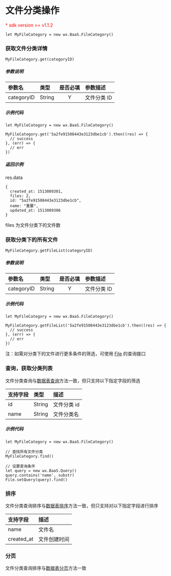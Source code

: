 # 文件分类操作

<p style='color:red'>* sdk version >= v1.1.2</p>

`let MyFileCategory = new wx.BaaS.FileCategory()`

### 获取文件分类详情

`MyFileCategory.get(categoryID)`

##### 参数说明

| 参数名      | 类型     | 是否必填 | 参数描述    |
| :--------  | :------ | :-----: | :--------- |
| categoryID | String  |    Y    | 文件分类 ID |

##### 示例代码

```
let MyFileCategory = new wx.BaaS.FileCategory()

MyFileCategory.get('5a2fe91508443e3123dbe1cb').then((res) => {
  // success
}, (err) => {
  // err
})
```

##### 返回示例
res.data
```
{
  created_at: 1513089301,
  files: 2,
  id: "5a2fe91508443e3123dbe1cb",
  name: "重要",
  updated_at: 1513089306
}
```
files 为文件分类下的文件数


### 获取分类下的所有文件

`MyFileCategory.getFileList(categoryID)`

##### 参数说明

| 参数名      | 类型     | 是否必填 | 参数描述    |
| :--------  | :------ | :-----: | :----------|
| categoryID | String  |    Y    | 文件分类 ID |

##### 示例代码

```
let MyFileCategory = new wx.BaaS.FileCategory()

MyFileCategory.getFileList('5a2fe91508443e3123dbe1cb').then((res) => {
  // success
}, (err) => {
  // err
})
```
注：如需对分类下的文件进行更多条件的筛选，可使用 [File](./file.md) 的查询接口

### 查询，获取分类列表

文件分类查询与[数据表查询](../schema/query.md)方法一致，但只支持以下指定字段的筛选

| 支持字段 | 类型    | 描述       |
| :------ | :----- | :-------- |
| id      | String | 文件分类 id |
| name    | String | 文件分类名  |

##### 示例代码

```
let MyFileCategory = new wx.BaaS.FileCategory()

// 查找所有文件分类
MyFileCategory.find()

// 设置查询条件
let query = new wx.BaaS.Query()
query.contains('name', substr)
File.setQuery(query).find()
```

### 排序
文件分类查询排序与[数据表排序](../schema/limit-and-order.md)方法一致，但只支持对以下指定字段进行排序

| 支持字段    | 描述        |
| :--------- | :--------- |
| name       | 文件名      |
| created_at | 文件创建时间 |

### 分页
文件分类查询排序与[数据表分页](../schema/limit-and-order.md)方法一致